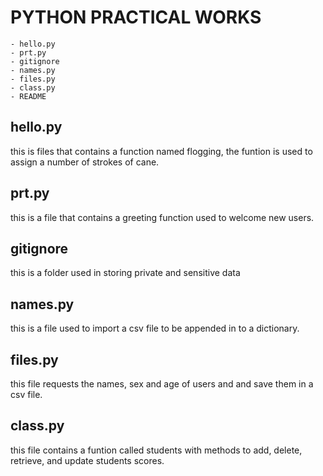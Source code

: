 # PYTHON PRACTICAL WORKS
    
    - hello.py 
    - prt.py
    - gitignore
    - names.py
    - files.py
    - class.py
    - README
## hello.py
 this is files that contains a function named flogging, the funtion is used to assign a number of strokes of cane.

## prt.py
 this is a file that contains a greeting function used to welcome new users.

## gitignore
 this is a folder used in storing private and sensitive data 

## names.py
 this is a file used to import a csv file to be appended in to a dictionary.

## files.py
 this file requests the names, sex and age of users and and save them in a csv file.

## class.py
 this file contains a funtion called students with methods to add, delete, retrieve, and update students scores.